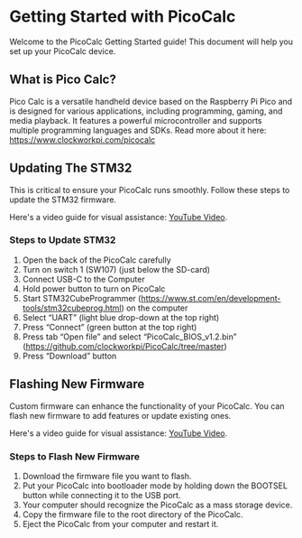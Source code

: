 # Getting Started with PicoCalc 
Welcome to the PicoCalc Getting Started guide! This document will help you set up your PicoCalc device.

## What is Pico Calc?
Pico Calc is a versatile handheld device based on the Raspberry Pi Pico and is designed for various applications, including programming, gaming, and media playback. It features a powerful microcontroller and supports multiple programming languages and SDKs. Read more about it here: https://www.clockworkpi.com/picocalc

## Updating The STM32
This is critical to ensure your PicoCalc runs smoothly. Follow these steps to update the STM32 firmware.

Here's a video guide for visual assistance: [YouTube Video](https://www.youtube.com/watch?v=zD3XbYQG6cM&pp=ygUIamJsYW5rZWQ%3D).

### Steps to Update STM32
1. Open the back of the PicoCalc carefully
2. Turn on switch 1 (SW107) (just below the SD-card)
3. Connect USB-C to the Computer
4. Hold power button to turn on PicoCalc
5. Start STM32CubeProgrammer (https://www.st.com/en/development-tools/stm32cubeprog.html) on the computer
6. Select “UART” (light blue drop-down at the top right)
7. Press “Connect” (green button at the top right)
8. Press tab “Open file” and select “PicoCalc_BIOS_v1.2.bin” (https://github.com/clockworkpi/PicoCalc/tree/master)
9. Press “Download” button

## Flashing New Firmware
Custom firmware can enhance the functionality of your PicoCalc. You can flash new firmware to add features or update existing ones.

Here's a video guide for visual assistance: [YouTube Video](https://www.youtube.com/watch?v=O-EXSRHOsfQ&pp=ygUIamJsYW5rZWQ%3D).

### Steps to Flash New Firmware
1. Download the firmware file you want to flash.
2. Put your PicoCalc into bootloader mode by holding down the BOOTSEL button while connecting it to the USB port.
3. Your computer should recognize the PicoCalc as a mass storage device.
4. Copy the firmware file to the root directory of the PicoCalc.
5. Eject the PicoCalc from your computer and restart it.

